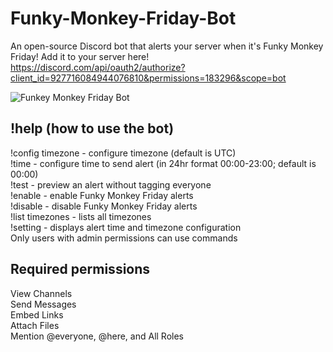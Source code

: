 # Funky-Monkey-Friday-Bot
An open-source Discord bot that alerts your server when it's Funky Monkey Friday!
Add it to your server here! https://discord.com/api/oauth2/authorize?client_id=927716084944076810&permissions=183296&scope=bot

![Funkey Monkey Friday Bot](https://user-images.githubusercontent.com/19520329/148521703-a8c1fdb6-7352-4579-aca1-e60f80ffe477.png)

## !help (how to use the bot)
!config timezone - configure timezone (default is UTC)  
!time - configure time to send alert (in 24hr format 00:00-23:00; default is 00:00)  
!test - preview an alert without tagging everyone  
!enable - enable Funky Monkey Friday alerts  
!disable - disable Funky Monkey Friday alerts  
!list timezones - lists all timezones  
!setting - displays alert time and timezone configuration  
Only users with admin permissions can use commands  

## Required permissions
View Channels  
Send Messages  
Embed Links  
Attach Files  
Mention @everyone, @here, and All Roles  
